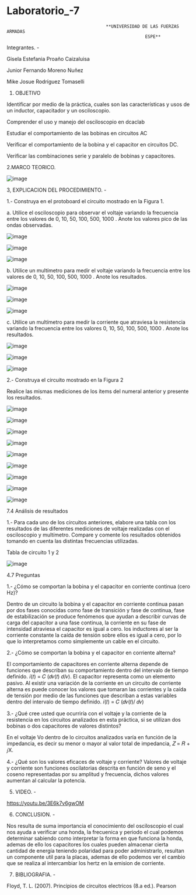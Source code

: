 # Laboratorio_-7

                                          **UNIVERSIDAD DE LAS FUERZAS ARMADAS
                                                         ESPE**
Integrantes. - 

Gisela Estefania Proaño Caizaluisa

Junior Fernando Moreno Nuñez

Mike Josue Rodríguez Tomaselli

1. OBJETIVO

Identificar por medio de la práctica, cuales son las características y usos de un inductor, capacitador y un osciloscopio.

Comprender el uso y manejo del osciloscopio en dcaclab

Estudiar el comportamiento de las bobinas en circuitos AC

Verificar el comportamiento de la bobina y el capacitor en circuitos DC.

Verificar las combinaciones serie y paralelo de bobinas y capacitores.

2.MARCO TEORICO.

![image](https://user-images.githubusercontent.com/116831534/218149198-731f72a3-deb0-4c2a-ba9a-d74e6ae3be68.png)

3, EXPLICACION DEL PROCEDIMIENTO. -

1.- Construya en el protoboard el circuito mostrado en la Figura 1.

a. Utilice el osciloscopio para observar el voltaje  variando la frecuencia entre los valores de 0, 10, 50, 100, 500, 1000 . Anote los valores pico de las ondas observadas.

![image](https://user-images.githubusercontent.com/116831534/218149346-67539cca-8c22-476c-94aa-b7f8cca1f8c2.png)

![image](https://user-images.githubusercontent.com/116831534/218149368-c9056269-a744-4382-9db3-6ba5680d219d.png)

![image](https://user-images.githubusercontent.com/116831534/218149389-f72dd217-7175-414d-99de-e75c9be7db84.png)

b. Utilice un multímetro para medir el voltaje  variando la frecuencia entre los valores de 0, 10, 50, 100, 500, 1000 . Anote los resultados.

![image](https://user-images.githubusercontent.com/116831534/218149484-583b3fe9-2aa5-4296-af34-60a3762722cc.png)

![image](https://user-images.githubusercontent.com/116831534/218149539-8a8293a8-bf12-4af5-b5d1-f4a9e6a39ea5.png)

![image](https://user-images.githubusercontent.com/116831534/218149570-14af4b42-4d7f-4df5-8c41-026222c3c16d.png)

c. Utilice un multímetro para medir la corriente que atraviesa la resistencia variando la frecuencia entre los valores 0, 10, 50, 100, 500, 1000 . Anote los resultados.

![image](https://user-images.githubusercontent.com/116831534/218149668-02fd5291-02f3-47cf-887e-7c4e98f3558f.png)

![image](https://user-images.githubusercontent.com/116831534/218149685-2899985b-15fb-4cf6-af55-8c7e2cf9343f.png)

![image](https://user-images.githubusercontent.com/116831534/218149716-30db9794-5462-47f4-87ae-6eed32cd8fe4.png)

2.- Construya el circuito mostrado en la Figura 2

Realice las mismas mediciones de los ítems del numeral anterior y presente los resultados.

![image](https://user-images.githubusercontent.com/116831534/218149875-e2d6e086-aadd-49c9-979f-4f6914312b6d.png)

![image](https://user-images.githubusercontent.com/116831534/218149905-85f940c7-474c-44b3-8be2-f48cc78e2e65.png)

![image](https://user-images.githubusercontent.com/116831534/218149932-ea2d9e79-25c2-4e6a-885b-a4d2595d91f3.png)

![image](https://user-images.githubusercontent.com/116831534/218149958-2f74f462-c290-478c-a9f5-3e3c6f299e58.png)

![image](https://user-images.githubusercontent.com/116831534/218149974-c3eac7a0-6b81-4dcb-bae3-555e44f05fa5.png)

![image](https://user-images.githubusercontent.com/116831534/218149998-318a95dd-bf13-4a1d-98b9-eb501a9bef62.png)

![image](https://user-images.githubusercontent.com/116831534/218150034-2013b5f6-d0de-4cbc-a6a9-426d19f2a549.png)

![image](https://user-images.githubusercontent.com/116831534/218150056-b15c4dc0-143e-4248-9680-c5ac628d3f79.png)

![image](https://user-images.githubusercontent.com/116831534/218150088-683e9d9d-89e6-4cc5-ae17-d5b65c8332bd.png)

7.4 Análisis de resultados

1.- Para cada uno de los circuitos anteriores, elabore una tabla con los resultados de las diferentes mediciones de voltaje realizadas con el osciloscopio y multímetro. Compare y comente los resultados obtenidos tomando en cuenta las distintas frecuencias utilizadas.

Tabla de circuito 1 y 2

![image](https://user-images.githubusercontent.com/116831534/218150258-bf8691c7-3c65-4b43-a324-63c64d53d1ca.png)

4.7 Preguntas

1.- ¿Cómo se comportan la bobina y el capacitor en corriente continua (cero Hz)?

Dentro de un circuito la bobina y el capacitor en corriente continua pasan por dos fases conocidas como fase de transición y fase de continua, fase de estabilización se produce fenómenos que ayudan a describir curvas de carga del capacitor a una fase continua, la corriente en su fase de intensidad atraviesa el capacitor es igual a cero. los inductores al ser la corriente constante la caída de tensión sobre ellos es igual a cero, por lo que lo interpretamos como simplemente un cable en el circuito.

2.- ¿Cómo se comportan la bobina y el capacitor en corriente alterna?

El comportamiento de capacitores en corriente alterna depende de funciones que describan su comportamiento dentro del intervalo de tiempo definido. 𝑖(𝑡) = 𝐶 (𝑑𝑣(𝑡) 𝑑/𝑣). El capacitor representa como un elemento pasivo. Al existir una variación de la corriente en un circuito de corriente alterna es puede conocer los valores que tomaran las corrientes y la caída de tensión por medio de las funciones que describan a estas variables dentro del intervalo de tiempo definido. 𝑖(𝑡) = 𝐶 (𝑑𝑣(𝑡)/ 𝑑𝑣)

3.- ¿Qué cree usted que ocurriría con el voltaje y la corriente de la resistencia en los circuitos analizados en esta práctica, si se utilizan dos bobinas o dos capacitores de valores distintos?

En el voltaje Vo dentro de lo circuitos analizados varía en función de la impedancia, es decir su menor o mayor al valor total de impedancia, 𝑍 = 𝑅 + 𝑗X.

4.- ¿Qué son los valores eficaces de voltaje y corriente?
Valores de voltaje y corriente son funciones oscilatorias descrita en función de seno y el coseno representadas por su amplitud y frecuencia, dichos valores aumentan al calcular la potencia.

5. VIDEO. - 

https://youtu.be/3E6k7v6gwOM

6. CONCLUSION. -

Nos resulta de suma importancia el conocimiento del osciloscopio el cual nos ayuda a verificar una honda, la frecuenica y periodo el cual podemos determinar sabiendo como interpretar la forma en que funciona la honda, ademas de ello los capacitores los cuales pueden almacenar cierta cantidad de energía teniendo polaridad para poder administrarlo, resultan un componente util para la placas, ademas de ello podemos ver el cambio que se realiza al intercambiar los hertz en la emision de corriente.

7. BIBLIOGRAFIA. - 

Floyd, T. L. (2007). Principios de circuitos electricos (8.a ed.). Pearson

